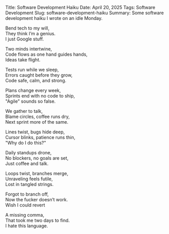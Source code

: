 Title: Software Development Haiku
Date: April 20, 2025
Tags: Software Development
Slug: software-development-haiku
Summary: Some software development haiku I wrote on an idle Monday.

Bend tech to my will,  
They think I’m a genius.  
I just Google stuff.  
  
Two minds intertwine,  
Code flows as one hand guides hands,  
Ideas take flight.  
  
Tests run while we sleep,  
Errors caught before they grow,  
Code safe, calm, and strong.  
  
Plans change every week,  
Sprints end with no code to ship,  
"Agile" sounds so false.  
  
We gather to talk,  
Blame circles, coffee runs dry,  
Next sprint more of the same.  
  
Lines twist, bugs hide deep,  
Cursor blinks, patience runs thin,  
"Why do I do this?"  
  
Daily standups drone,  
No blockers, no goals are set,  
Just coffee and talk.  
  
Loops twist, branches merge,  
Unraveling feels futile,  
Lost in tangled strings.  
  
Forgot to branch off,  
Now the fucker doesn’t work.  
Wish I could revert  
  
A missing comma,  
That took me two days to find.  
I hate this language.  